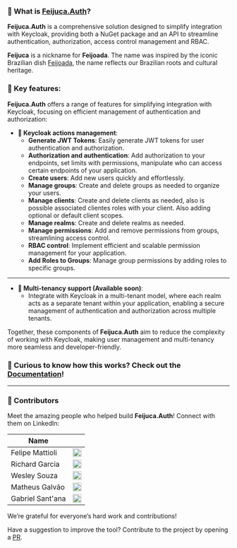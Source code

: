 ### 🎉 What is [**Feijuca.Auth**](https://github.com/coderaw-io/Feijuca.Auth)?

**Feijuca.Auth** is a comprehensive solution designed to simplify integration with Keycloak, providing both a NuGet package and an API to streamline authentication, authorization, access control management and RBAC.

**Feijuca** is a nickname for **Feijoada**. The name was inspired by the iconic Brazilian dish [Feijoada](https://theculturetrip.com/south-america/brazil/articles/a-brief-introduction-to-feijoada-brazils-national-dish), the name reflects our Brazilian roots and cultural heritage.

### 🌟 Key features:

**Feijuca.Auth** offers a range of features for simplifying integration with Keycloak, focusing on efficient management of authentication and authorization:

- **👥 Keycloak actions management**:
  - **Generate JWT Tokens**: Easily generate JWT tokens for user authentication and authorization.  
  - **Authorization and authentication**: Add authorization to your endpoints, set limits with permissions, manipulate who can access certain endpoints of your application.
  - **Create users**: Add new users quickly and effortlessly.
  - **Manage groups**: Create and delete groups as needed to organize your users.
  - **Manage clients**: Create and delete clients as needed, also is possible associated clientes roles with your client. Also adding optional or default client scopes.
  - **Manage realms**: Create and delete realms as needed.
  - **Manage permissions**: Add and remove permissions from groups, streamlining access control.
  - **RBAC control**: Implement efficient and scalable permission management for your application.
  - **Add Roles to Groups**: Manage group permissions by adding roles to specific groups.  
  
---
 
- **🏢 Multi-tenancy support (Available soon)**:
  - Integrate with Keycloak in a multi-tenant model, where each realm acts as a separate tenant within your application, enabling a secure management of authentication and authorization across multiple tenants.

Together, these components of **Feijuca.Auth** aim to reduce the complexity of working with Keycloak, making user management and multi-tenancy more seamless and developer-friendly.

### 🤔 Curious to know how this works? Check out the [Documentation](/Feijuca.Auth/docs/gettingStarted.html)!

---

### 🙌 Contributors

Meet the amazing people who helped build **Feijuca.Auth**! Connect with them on LinkedIn:

| **Name**          |                                                                                                                                                                      |
| ----------------- | -------------------------------------------------------------------------------------------------------------------------------------------------------------------- |
| Felipe Mattioli   | <a href="https://www.linkedin.com/in/felipemattioli/" target="_blank"><img src="https://cdn-icons-png.flaticon.com/512/174/174857.png" width="20"/> </a>             |
| Richard Garcia 	| <a href="https://www.linkedin.com/in/richard-garcia-a15403271/" target="_blank"><img src="https://cdn-icons-png.flaticon.com/512/174/174857.png" width="20"/> </a>             |
| Wesley Souza      | <a href="https://www.linkedin.com/in/weslleyms/" target="_blank"><img src="https://cdn-icons-png.flaticon.com/512/174/174857.png" width="20"/> </a>                  |
| Matheus Galvão    | <a href="https://www.linkedin.com/in/matheu-sandregalvaodasilva/" target="_blank"><img src="https://cdn-icons-png.flaticon.com/512/174/174857.png" width="20"/> </a> |
| Gabriel Sant'ana    | <a href="https://www.linkedin.com/in/matheu-sandregalvaodasilva/" target="_blank"><img src="https://cdn-icons-png.flaticon.com/512/174/174857.png" width="20"/> </a> |

We’re grateful for everyone’s hard work and contributions!

Have a suggestion to improve the tool? Contribute to the project by opening a [PR](https://github.com/coderaw-io/Feijuca.Auth/pulls).
